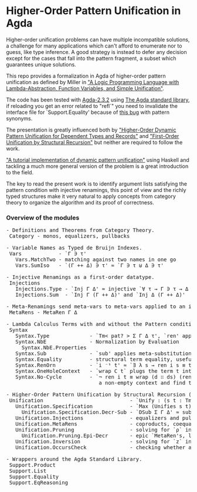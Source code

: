 Higher-Order Pattern Unification in Agda
========================================

Higher-order unification problems can have multiple incompatible solutions, a challenge for many applications which can't afford to enumerate nor to guess, like type inference. A good strategy is instead to defer any decision except for the cases that fall into the pattern fragment, a subset which guarantees unique solutions.

This repo provides a formalization in Agda of higher-order pattern unification as defined by Miller in ["A Logic Programming Language with Lambda-Abstraction, Function Variables, and Simple Unification"](http://citeseerx.ist.psu.edu/viewdoc/summary?doi=10.1.1.54.8958).

The code has been tested with [Agda-2.3.2](http://hackage.haskell.org/package/Agda-2.3.2) using [The Agda standard library](http://wiki.portal.chalmers.se/agda/pmwiki.php?n=Libraries.StandardLibrary), if reloading you get an error related to "refl\`" you need to invalidate the interface file for `Support.Equality' because of [this bug](http://code.google.com/p/agda/issues/detail?id=756) with pattern synonyms.

The presentation is greatly influenced both by ["Higher-Order Dynamic Pattern Unification for Dependent Types and Records"](http://citeseerx.ist.psu.edu/viewdoc/summary?doi=10.1.1.190.4789) and ["First-Order Unification by Structural Recursion"](http://citeseerx.ist.psu.edu/viewdoc/summary?doi=10.1.1.25.1516) but neither are required to follow the work.

["A tutorial implementation of dynamic pattern unification"](https://personal.cis.strath.ac.uk/adam.gundry/pattern-unify/) using Haskell and tackling a much more general version of the problem is a great introduction to the field.


The key to read the present work is to identify argument lists satisfying the pattern condition with injective renamings, this point of view and the richly typed structures make it very natural to apply concepts from category theory to organize the algorithm and its proof of correctness.

### Overview of the modules
<pre>
- Definitions and Theorems from Category Theory.
 Category - monos, equalizers, pullbacks

- Variable Names as Typed de Bruijn Indexes.
 Vars            - `Γ ∋ τ'
   Vars.MatchTwo - matching against two names in one go
   Vars.SumIso   - `(Γ ++ Δ) ∋ τ' ≈ `Γ ∋ τ ⊎ Δ ∋ τ'

- Injective Renamings as a first-order datatype.
 Injections 
   Injections.Type - `Inj Γ Δ' ≈ injective `∀ τ → Γ ∋ τ → Δ ∋ τ'
   Injections.Sum  - `Inj Γ (Γ ++ Δ)' and `Inj Δ (Γ ++ Δ)'  

- Meta-Renamings send meta-vars to meta-vars applied to an injective renaming.
 MetaRens - MetaRen Γ Δ 

- Lambda Calculus Terms with and without the Pattern condition. 
 Syntax
   Syntax.Type             - `Tm< pat? > Σ Γ Δ τ', `ren' applies renamings `Inj Δ₀ Δ₁`
   Syntax.NbE              - Normalization by Evaluation
     Syntax.NbE.Properties
   Syntax.Sub              - `sub' applies meta-substitutions `Sub< pat? > Σ Γ₀ Γ₁`
   Syntax.Equality         - structural term equality, useful for recursing over its proofs
   Syntax.RenOrn           - `i ⁻¹ t' ≈ `∃ λ s → ren i s ≡ t' as an inductive type
   Syntax.OneHoleContext   - `wrap C t` plugs the term t into the hole of the context C 
   Syntax.No-Cycle         - `¬ ren i t ≡ wrap (d ∷ ds) (ren j t)' i.e. you can't go down 
                              a non-empty context and find the same term you started with

- Higher-Order Pattern Unification by Structural Recursion (well, almost).
 Unification                            - `Unify : (s t : Tm Sg G D T) → ∃σ-pat Max (Unifies s t) ⊎ ¬ ∃σ Unifies s t`
   Unification.Specification            - `Max (Unifies s t) σ` ≈ σ is the most general unifier of s and t
     Unification.Specification.Decr-Sub - `DSub Σ Γ Δ' ≈ substitutions decreasing the size of the context, or isomorphisms
   Unification.Injections               - equalizers and pullbacks
   Unification.MetaRens                 - coproducts, coequalizers and pushouts
   Unification.Pruning                  - solving for `ρ` in `ren i z ≡ sub ρ t`
     Unification.Pruning.Epi-Decr       - epic `MetaRen's, like `ρ' above, won't enlarge the context
   Unification.Inversion                - solving for `z` in `ren i z ≡ sub ρ t`
   Unification.OccursCheck              - checking whether a meta-var occurs in a term

- Wrappers around the Agda Standard Library.
 Support.Product
 Support.List
 Support.Equality
 Support.EqReasoning
</pre>
